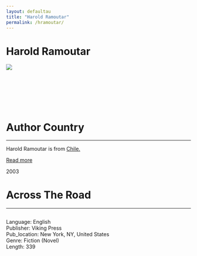```yaml
---
layout: defaultau
title: "Harold Ramoutar"
permalink: /hramoutar/
---
```

<!-- partial:index.partial.html -->
<div class="content">
     <h1>Harold Ramoutar</h1>
    <div class="quote">
        <div><img src="http://www.triniview.com/gallery/main.php?g2_view=core.DownloadItem&g2_itemId=214952&g2_serialNumber=2" class="logo"></div>
    </div>
    <div class="timeline">
        <div style="padding-bottom:100px;"></div>
        <div class="block">
             <div class="date right"><p class="right"></p></div>
            <div class="dot"></div>
            <div class="left first">
            <div class="author_country">
                <h1>Author Country</h1><hr>
          <div class="aclocation">  <p>Harold Ramoutar is from <a href="{{ site.baseurl }}/62">Chile.</a></p></div>
              <div class="acreadmore">  <a href="" target="_blank">Read more</a></div>
            </div>
            </div>
   <div class="block">
            <div class="date left"><p class="left">2003</p></div>
            <div class="dot"></div>
            <div class="right">
                <h1>Across The Road</h1><hr>
                <p><img src=""></p>
                <p>
                Language: English<br/>
                Publisher: Viking Press<br/>
                Pub_location: New York, NY, United States<br/>
                Genre: Fiction (Novel)<br/>
                Length: 339<br/>                   </p>
            </div>
        </div>
  <!-- partial -->
<script src='https://cdnjs.cloudflare.com/ajax/libs/jquery/3.1.1/jquery.min.js'></script><script  src="{{ site.baseurl }}/assets/js/authorscript.js"></script>
